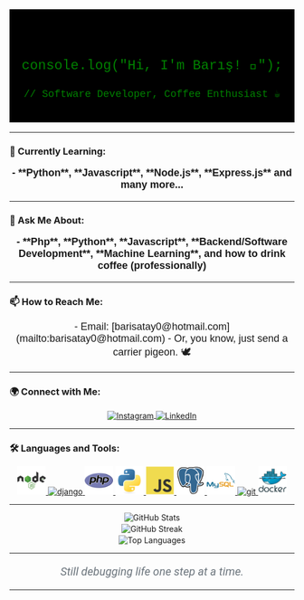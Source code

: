 <div align="center">
  <svg xmlns="http://www.w3.org/2000/svg" width="100%" height="200">
    <rect width="100%" height="100%"/>
    <text x="50%" y="50%" dominant-baseline="middle" text-anchor="middle" fill="green" font-size="24" font-family="'Courier New', Courier, monospace">
      console.log("Hi, I'm Barış! 👋");
    </text>
    <text x="50%" y="75%" dominant-baseline="middle" text-anchor="middle" fill="green" font-size="18" font-family="'Courier New', Courier, monospace">
      // Software Developer, Coffee Enthusiast ☕
    </text>
  </svg>
</div>

---

### 🌱 Currently Learning:
<p align="center" style="font-size: 18px; font-family: 'Arial', sans-serif; font-weight: 600;">
  - **Python**, **Javascript**, **Node.js**, **Express.js** and many more...
</p>

---

### 💬 Ask Me About:
<p align="center" style="font-size: 18px; font-family: 'Arial', sans-serif; font-weight: 600;">
  - **Php**, **Python**, **Javascript**, **Backend/Software Development**, **Machine Learning**, and how to drink coffee (professionally)
</p>

---

### 📫 How to Reach Me:
<p align="center" style="font-size: 18px; font-family: 'Arial', sans-serif;">
  - Email: [barisatay0@hotmail.com](mailto:barisatay0@hotmail.com)  
  - Or, you know, just send a carrier pigeon. 🕊️
</p>

---

### 🌍 Connect with Me:
<p align="center">
  <a href="https://www.instagram.com/barisatay0/" target="blank">
    <img align="center" src="https://raw.githubusercontent.com/rahuldkjain/github-profile-readme-generator/master/src/images/icons/Social/instagram.svg" alt="Instagram" height="50" width="50" />
  </a>
  <a href="www.linkedin.com/in/barış-atay" target="blank">
    <img align="center" src="https://upload.wikimedia.org/wikipedia/commons/c/ca/LinkedIn_logo_initials.png" alt="LinkedIn" height="50" width="50" />
  </a>
</p>

---

### 🛠️ Languages and Tools:
<p align="center">
  <a href="https://nodejs.org/" target="_blank" rel="noreferrer">
    <img src="https://raw.githubusercontent.com/devicons/devicon/master/icons/nodejs/nodejs-original-wordmark.svg" alt="nodejs" width="50" height="50" />
  </a>
  <a href="https://laravel.com/" target="_blank" rel="noreferrer">
    <img src="https://upload.wikimedia.org/wikipedia/commons/9/9a/Laravel.svg" alt="django" width="50" height="50" />
  </a>
  <a href="https://www.php.net" target="_blank" rel="noreferrer">
    <img src="https://raw.githubusercontent.com/devicons/devicon/master/icons/php/php-original.svg" alt="php" width="50" height="50" />
  </a>
  <a href="https://www.python.org" target="_blank" rel="noreferrer">
    <img src="https://raw.githubusercontent.com/devicons/devicon/master/icons/python/python-original.svg" alt="python" width="50" height="50" />
  </a>
  <a href="https://www.javascript.com/" target="_blank" rel="noreferrer">
    <img src="https://raw.githubusercontent.com/devicons/devicon/master/icons/javascript/javascript-original.svg" alt="tensorflow" width="50" height="50" />
  </a>
  <a href="https://www.postgresql.org/" target="_blank" rel="noreferrer">
    <img src="https://raw.githubusercontent.com/devicons/devicon/master/icons/postgresql/postgresql-original.svg" alt="postgresql" width="50" height="50" />
  </a>
  <a href="https://www.mysql.com/" target="_blank" rel="noreferrer">
    <img src="https://raw.githubusercontent.com/devicons/devicon/master/icons/mysql/mysql-original-wordmark.svg" alt="mysql" width="50" height="50" />
  </a>
  <a href="https://git-scm.com/" target="_blank" rel="noreferrer">
    <img src="https://www.vectorlogo.zone/logos/git-scm/git-scm-icon.svg" alt="git" width="50" height="50" />
  </a>
  <a href="https://www.docker.com/" target="_blank" rel="noreferrer">
    <img src="https://raw.githubusercontent.com/devicons/devicon/master/icons/docker/docker-original-wordmark.svg" alt="docker" width="50" height="50" />
  </a>
</p>

---
<div align="center">
  <img src="https://github-readme-stats.vercel.app/api?username=barisatay0&show_icons=true&count_private=true&hide=prs&theme=blue-green" alt="GitHub Stats" style="width: 400px; margin-bottom: 3px;" />
<br>
  <img src="https://github-readme-streak-stats.herokuapp.com/?user=barisatay0&theme=blue-green" alt="GitHub Streak" style="width: 400px; margin-bottom: 3px;" />
<br> 
<img src="https://github-readme-stats.vercel.app/api/top-langs?username=barisatay0&show_icons=true&locale=en&layout=compact&theme=blue-green" alt="Top Languages" style="width: 400px; " />
</div>

---

<p align="center" style="font-size: 20px; color: #6c757d; font-family: 'Roboto', sans-serif; font-style: italic;">Still debugging life one step at a time.</p>

---